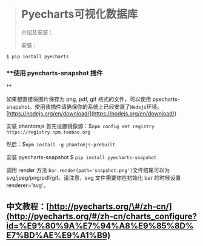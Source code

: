 > # Pyecharts可视化数据库
>
> 介绍及安装：
>
> 安装：

```
$ pip install pyecharts
```

### \*\*使用 pyecharts-snapshot 插件

\*\*

如果想直接将图片保存为 png, pdf, gif 格式的文件，可以使用 pyecharts-snapshot。使用该插件请确保你的系统上已经安装了`Nodejs`环境。  
[https://nodejs.org/en/download/](https://nodejs.org/en/download/)

安装 phantomjs  首先设置镜像源：$`npm config set registry https://registry.npm.taobao.org`

然后：$`npm install -g phantomjs-prebuilt`

安装 pyecharts-snapshot  $ `pip install pyecharts-snapshot`

调用 render 方法 `bar.render(path='snapshot.png')`文件结尾可以为 svg/jpeg/png/pdf/gif。请注意，svg 文件需要你在初始化 bar 的时候设置 renderer='svg'。

## 中文教程：[http://pyecharts.org/\#/zh-cn/](http://pyecharts.org/#/zh-cn/charts_configure?id=%E9%80%9A%E7%94%A8%E9%85%8D%E7%BD%AE%E9%A1%B9)





